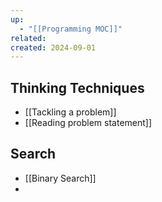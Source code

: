 ```yaml
---
up:
  - "[[Programming MOC]]"
related: 
created: 2024-09-01
---
```

## Thinking Techniques
- [[Tackling a problem]]
- [[Reading problem statement]]

## Search
- [[Binary Search]]
-  
